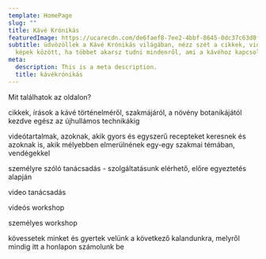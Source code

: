 ```yaml
---
template: HomePage
slug: ""
title: Kávé Krónikás
featuredImage: https://ucarecdn.com/de6faef8-7ee2-4bbf-8645-0dc37c63d0f4/
subtitle: üdvözöllek a Kávé Krónikás világában, nézz szét a cikkek, videók és
  képek között, ha többet akarsz tudni mindenről, ami a kávéhoz kapcsolódik
meta:
  description: This is a meta description.
  title: kávékrónikás
---
```

Mit találhatok az oldalon?

cikkek, írások a kávé történelméről, szakmájáról, a növény botanikájától kezdve egész az újhullámos technikákig

videótartalmak, azoknak, akik gyors és egyszerű recepteket keresnek és azoknak is, akik mélyebben elmerülnének egy-egy szakmai témában, vendégekkel

személyre szóló tanácsadás - szolgáltatásunk elérhető, előre egyeztetés alapján 

video tanácsadás

videós workshop

személyes workshop



kövessetek minket és gyertek velünk a következő kalandunkra, melyről mindig itt a honlapon számolunk be